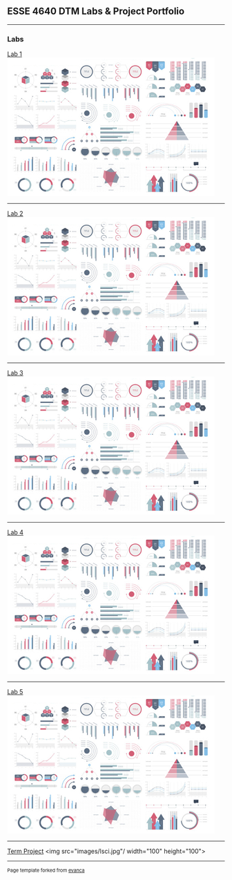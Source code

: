## ESSE 4640 DTM Labs & Project Portfolio

---

### Labs

[Lab 1](/pdf/lab1.pdf)
<img src="images/dummy_thumbnail.jpg?raw=true"/>

---
[Lab 2](/pdf/lab1.pdf)
<img src="images/dummy_thumbnail.jpg?raw=true"/>

---
[Lab 3](/pdf/lab1.pdf)
<img src="images/dummy_thumbnail.jpg?raw=true"/>

---
[Lab 4](/pdf/lab1.pdf)
<img src="images/dummy_thumbnail.jpg?raw=true"/>

---
[Lab 5](/pdf/lab1.pdf)
<img src="images/dummy_thumbnail.jpg?raw=true"/>

---
[Term Project](/pdf/termproj.pdf)
<img src="images/lsci.jpg"/ width="100" height="100">



---
<p style="font-size:11px">Page template forked from <a href="https://github.com/evanca/quick-portfolio">evanca</a></p>
<!-- Remove above link if you don't want to attibute -->
